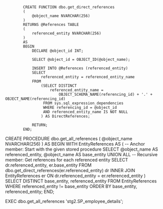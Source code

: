             CREATE FUNCTION dbo.get_direct_references
            (
                @object_name NVARCHAR(256)
            )
            RETURNS @References TABLE
            (
                referenced_entity NVARCHAR(256)
            )
            AS
            BEGIN
                DECLARE @object_id INT;
            
                SELECT @object_id = OBJECT_ID(@object_name);
            
                INSERT INTO @References (referenced_entity)
                SELECT 
                    referenced_entity = referenced_entity_name 
                FROM 
                    (SELECT DISTINCT 
                        referenced_entity_name = 
                            OBJECT_SCHEMA_NAME(referencing_id) + '.' + OBJECT_NAME(referencing_id)
                     FROM sys.sql_expression_dependencies 
                     WHERE referencing_id = @object_id
                     AND referenced_entity_name IS NOT NULL
                    ) AS DirectReferences;
            
                RETURN;
            END;






CREATE PROCEDURE dbo.get_all_references
(
    @object_name NVARCHAR(256)
)
AS
BEGIN
    WITH EntityReferences AS
    (
        -- Anchor member: Start with the given stored procedure
        SELECT 
            @object_name AS referenced_entity,
            @object_name AS base_entity
        UNION ALL
        -- Recursive member: Get references for each referenced entity
        SELECT 
            dr.referenced_entity,
            er.base_entity
        FROM 
            dbo.get_direct_references(er.referenced_entity) dr
        INNER JOIN 
            EntityReferences er ON dr.referenced_entity = er.referenced_entity
    )
    SELECT DISTINCT 
        base_entity,
        referenced_entity
    FROM 
        EntityReferences
    WHERE 
        referenced_entity != base_entity
    ORDER BY 
        base_entity, referenced_entity;
END;




EXEC dbo.get_all_references 'stg2.SP_employee_details';

